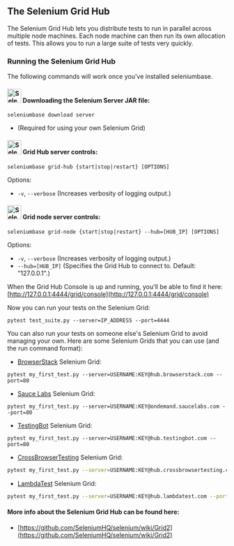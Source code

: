 ## The Selenium Grid Hub

The Selenium Grid Hub lets you distribute tests to run in parallel across multiple node machines. Each node machine can then run its own allocation of tests. This allows you to run a large suite of tests very quickly.

### Running the Selenium Grid Hub

The following commands will work once you've installed seleniumbase.

#### <img src="https://cdn2.hubspot.net/hubfs/100006/images/sb_logo_box2.png" title="SeleniumBase" height="32"> Downloading the Selenium Server JAR file:
```
seleniumbase download server
```
* (Required for using your own Selenium Grid)

#### <img src="https://cdn2.hubspot.net/hubfs/100006/images/sb_logo_box2.png" title="SeleniumBase" height="32"> Grid Hub server controls:
```
seleniumbase grid-hub {start|stop|restart} [OPTIONS]
```
Options:
* ``-v``, ``--verbose``  (Increases verbosity of logging output.)

#### <img src="https://cdn2.hubspot.net/hubfs/100006/images/sb_logo_box2.png" title="SeleniumBase" height="32"> Grid node server controls:
```
seleniumbase grid-node {start|stop|restart} --hub=[HUB_IP] [OPTIONS]
```
Options:
* ``-v``, ``--verbose``  (Increases verbosity of logging output.)
* ``--hub=[HUB_IP]`` (Specifies the Grid Hub to connect to. Default: "127.0.0.1".)

When the Grid Hub Console is up and running, you'll be able to find it here: [http://127.0.0.1:4444/grid/console](http://127.0.0.1:4444/grid/console)

Now you can run your tests on the Selenium Grid:

```
pytest test_suite.py --server=IP_ADDRESS --port=4444
```

You can also run your tests on someone else's Selenium Grid to avoid managing your own. Here are some Selenium Grids that you can use (and the run command format):

* [BrowserStack](https://www.browserstack.com/automate#) Selenium Grid:
```
pytest my_first_test.py --server=USERNAME:KEY@hub.browserstack.com --port=80
```

* [Sauce Labs](https://saucelabs.com/products/open-source-frameworks/selenium) Selenium Grid:
```
pytest my_first_test.py --server=USERNAME:KEY@ondemand.saucelabs.com --port=80
```

* [TestingBot](https://testingbot.com/features) Selenium Grid:
```
pytest my_first_test.py --server=USERNAME:KEY@hub.testingbot.com --port=80
```

* [CrossBrowserTesting](https://help.crossbrowsertesting.com/selenium-testing/getting-started/python/) Selenium Grid:
```bash
pytest my_first_test.py --server=USERNAME:KEY@hub.crossbrowsertesting.com --port=80
```

* [LambdaTest](https://www.lambdatest.com/selenium-automation) Selenium Grid:
```bash
pytest my_first_test.py --server=USERNAME:KEY@hub.lambdatest.com --port=80
```

#### More info about the Selenium Grid Hub can be found here:
* [https://github.com/SeleniumHQ/selenium/wiki/Grid2](https://github.com/SeleniumHQ/selenium/wiki/Grid2)
